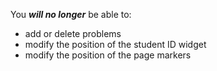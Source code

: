 You _**will no longer**_ be able to:

+ add or delete problems
+ modify the position of the student ID widget
+ modify the position of the page markers

